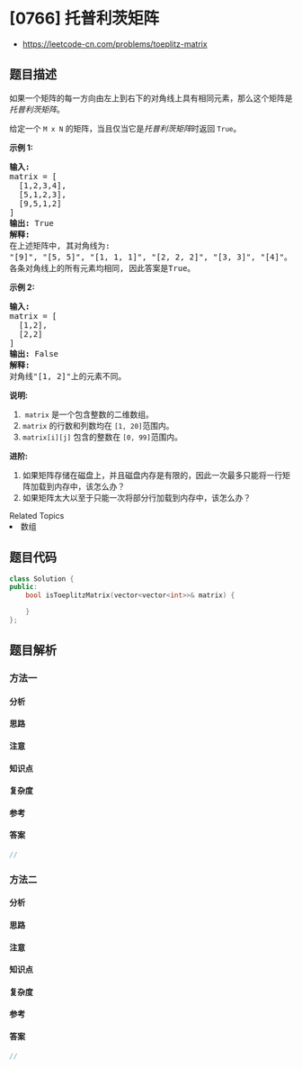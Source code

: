 

# [0766] 托普利茨矩阵
* https://leetcode-cn.com/problems/toeplitz-matrix


## 题目描述

<p>如果一个矩阵的每一方向由左上到右下的对角线上具有相同元素，那么这个矩阵是<em>托普利茨矩阵</em>。</p>

<p>给定一个&nbsp;<code>M x N</code>&nbsp;的矩阵，当且仅当它是<em>托普利茨矩阵</em>时返回&nbsp;<code>True</code>。</p>

<p><strong>示例&nbsp;1:</strong></p>

<pre><strong>输入:</strong> 
matrix = [
&nbsp; [1,2,3,4],
&nbsp; [5,1,2,3],
&nbsp; [9,5,1,2]
]
<strong>输出:</strong> True
<strong>解释:</strong>
在上述矩阵中, 其对角线为:
&quot;[9]&quot;, &quot;[5, 5]&quot;, &quot;[1, 1, 1]&quot;, &quot;[2, 2, 2]&quot;, &quot;[3, 3]&quot;, &quot;[4]&quot;。
各条对角线上的所有元素均相同, 因此答案是True。
</pre>

<p><strong>示例 2:</strong></p>

<pre><strong>输入:</strong>
matrix = [
&nbsp; [1,2],
&nbsp; [2,2]
]
<strong>输出:</strong> False
<strong>解释: 
</strong>对角线&quot;[1, 2]&quot;上的元素不同。
</pre>

<p><strong>说明:</strong></p>

<ol>
	<li>&nbsp;<code>matrix</code>&nbsp;是一个包含整数的二维数组。</li>
	<li><code>matrix</code>&nbsp;的行数和列数均在&nbsp;<code>[1, 20]</code>范围内。</li>
	<li><code>matrix[i][j]</code>&nbsp;包含的整数在&nbsp;<code>[0, 99]</code>范围内。</li>
</ol>

<p><strong>进阶:</strong></p>

<ol>
	<li>如果矩阵存储在磁盘上，并且磁盘内存是有限的，因此一次最多只能将一行矩阵加载到内存中，该怎么办？</li>
	<li>如果矩阵太大以至于只能一次将部分行加载到内存中，该怎么办？</li>
</ol>
<div><div>Related Topics</div><div><li>数组</li></div></div>


## 题目代码

```cpp
class Solution {
public:
    bool isToeplitzMatrix(vector<vector<int>>& matrix) {

    }
};
```


## 题目解析


### 方法一

#### 分析

#### 思路

#### 注意

#### 知识点

#### 复杂度

#### 参考

#### 答案

```cpp
//
```


### 方法二

#### 分析

#### 思路

#### 注意

#### 知识点

#### 复杂度

#### 参考

#### 答案

```cpp
//
```



